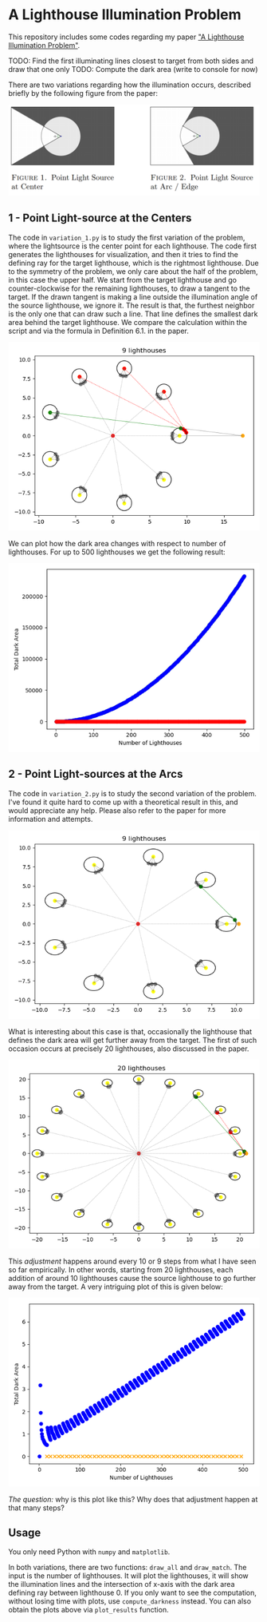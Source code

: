 # A Lighthouse Illumination Problem

This repository includes some codes regarding my paper ["A Lighthouse Illumination Problem"](https://arxiv.org/abs/1903.09001).

TODO: Find the first illuminating lines closest to target from both sides and draw that one only
TODO: Compute the dark area (write to console for now)


There are two variations regarding how the illumination occurs, described briefly by the following figure from the paper:
<p align="center">
  <img src="/img/lighthouses.png" width="540">
</p>

## 1 - Point Light-source at the Centers

The code in `variation_1.py` is to study the first variation of the problem, where the lightsource is the center point for each lighthouse. The code first generates the lighthouses for visualization, and then it tries to find the defining ray for the target lighthouse, which is the rightmost lighthouse. Due to the symmetry of the problem, we only care about the half of the problem, in this case the upper half. We start from the target lighthouse and go counter-clockwise for the remaining lighthouses, to draw a tangent to the target. If the drawn tangent is making a line outside the illumination angle of the source lighthouse, we ignore it. The result is that, the furthest neighbor is the only one that can draw such a line. That line defines the smallest dark area behind the target lighthouse. We compare the calculation within the script and via the formula in Definition 6.1. in the paper.

![n9_1](https://github.com/erhant/lighthouse-problem/blob/main/img/9_v1.png?raw=true)

We can plot how the dark area changes with respect to number of lighthouses. For up to 500 lighthouses we get the following result:

![n500_1_plot](https://github.com/erhant/lighthouse-problem/blob/main/img/500_v1.png?raw=true)

## 2 - Point Light-sources at the Arcs

The code in `variation_2.py` is to study the second variation of the problem. I've found it quite hard to come up with a theoretical result in this, and would appreciate any help. Please also refer to the paper for more information and attempts.

![n9_2](https://github.com/erhant/lighthouse-problem/blob/main/img/9_v2.png?raw=true)

What is interesting about this case is that, occasionally the lighthouse that defines the dark area will get further away from the target. The first of such occasion occurs at precisely 20 lighthouses, also discussed in the paper.

![n20_2](https://github.com/erhant/lighthouse-problem/blob/main/img/20_v2.png?raw=true)

This _adjustment_ happens around every 10 or 9 steps from what I have seen so far empirically. In other words, starting from 20 lighthouses, each addition of around 10 lighthouses cause the source lighthouse to go further away from the target. A very intriguing plot of this is given below:

![n500_2_plot](https://github.com/erhant/lighthouse-problem/blob/main/img/500_v2.png?raw=true)

_The question:_ why is this plot like this? Why does that adjustment happen at that many steps?

## Usage

You only need Python with `numpy` and `matplotlib`.

In both variations, there are two functions: `draw_all` and `draw_match`. The input is the number of lighthouses. It will plot the lighthouses, it will show the illumination lines and the intersection of x-axis with the dark area defining ray between lighthouse 0. If you only want to see the computation, without losing time with plots, use `compute_darkness` instead. You can also obtain the plots above via `plot_results` function.
